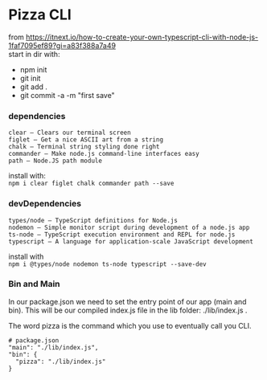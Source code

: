 # Pizza CLI  

from https://itnext.io/how-to-create-your-own-typescript-cli-with-node-js-1faf7095ef89?gi=a83f388a7a49  
start in dir with: 
* npm init 
* git init 
* git add .
* git commit -a -m "first save" 

### __dependencies__
    clear — Clears our terminal screen
    figlet — Get a nice ASCII art from a string
    chalk — Terminal string styling done right
    commander — Make node.js command-line interfaces easy
    path — Node.JS path module 

install with:  
`npm i clear figlet chalk commander path --save`  

### __devDependencies__  
    types/node — TypeScript definitions for Node.js
    nodemon — Simple monitor script during development of a node.js app
    ts-node — TypeScript execution environment and REPL for node.js
    typescript — A language for application-scale JavaScript development  

install with  
`npm i @types/node nodemon ts-node typescript --save-dev`  

### __Bin and Main__  

In our package.json we need to set the entry point of our app (main and bin). This will be our compiled index.js file in the lib folder: ./lib/index.js .

The word pizza is the command which you use to eventually call you CLI.  

```
# package.json
"main": "./lib/index.js",
"bin": {
  "pizza": "./lib/index.js"
}
```  

